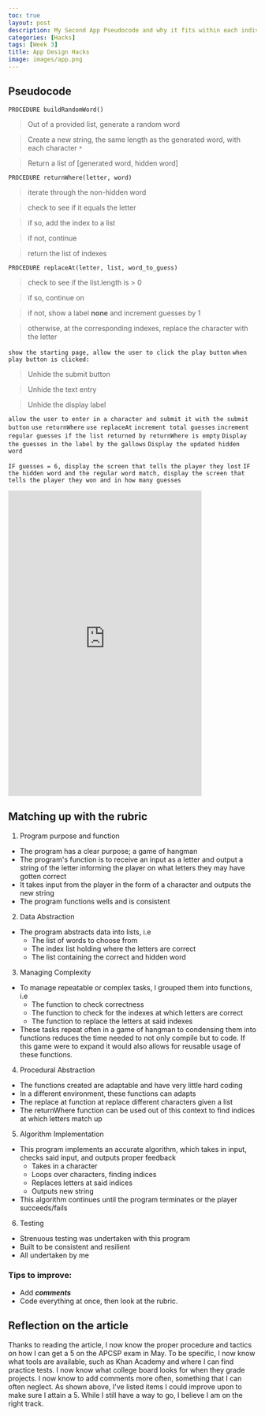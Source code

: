 ```yaml
---
toc: true
layout: post
description: My Second App Pseudocode and why it fits within each individual APCSP category
categories: [Hacks]
tags: [Week 3]
title: App Design Hacks
image: images/app.png
---
```


## Pseudocode
`PROCEDURE buildRandomWord()`
> Out of a provided list, generate a random word

> Create a new string, the same length as the generated word, with each character `*`

> Return a list of [generated word, hidden word]

`PROCEDURE returnWhere(letter, word)`
> iterate through the non-hidden word

> check to see if it equals the letter

> if so, add the index to a list

> if not, continue

> return the list of indexes

`PROCEDURE replaceAt(letter, list, word_to_guess)`
> check to see if the list.length is > 0

> if so, continue on

> if not, show a label  **none** and increment guesses by 1

> otherwise, at the corresponding indexes, replace the character with the letter

`show the starting page, allow the user to click the play button`
`when play button is clicked:`
> Unhide the submit button

> Unhide the text entry 

> Unhide the display label

`allow the user to enter in a character and submit it with the submit button`
`use returnWhere`
`use replaceAt`
`increment total guesses`
`increment regular guesses if the list returned by returnWhere is empty`
`Display the guesses in the label by the gallows`
`Display the updated hidden word`

`IF guesses = 6, display the screen that tells the player they lost`
`IF the hidden word and the regular word match, display the screen that tells the player they won and in how many guesses`

<iframe width="392" height="620" style="border: 0px;" src="https://studio.code.org/projects/applab/CG1K4rQTEqIr858DkHmCjlKWEelgdQsVEvevzOAEsAf/embed?nosource"></iframe>


## Matching up with the rubric

1. Program purpose and function
- The program has a clear purpose; a game of hangman
- The program's function is to receive an input as a letter and output a string of the letter informing the player on what letters they may have gotten correct
- It takes input from the player in the form of a character and outputs the new string
- The program functions wells and is consistent

2. Data Abstraction
- The program abstracts data into lists, i.e
    - The list of words to choose from
    - The index list holding where the letters are correct
    - The list containing the correct and hidden word

3. Managing Complexity
- To manage repeatable or complex tasks, I grouped them into functions, i.e
    - The function to check correctness
    - The function to check for the indexes at which letters are correct
    - The function to replace the letters at said indexes
- These tasks repeat often in a game of hangman to condensing them into functions reduces the time needed to not only compile but to code. If this game were to expand it would also allows for reusable usage of these functions.

4. Procedural Abstraction
- The functions created are adaptable and have very little hard coding
- In a different environment, these functions can adapts
- The replace at function at replace different characters given a list
- The returnWhere function can be used out of this context to find indices at which letters match up

5. Algorithm Implementation
- This program implements an accurate algorithm, which takes in input, checks said input, and outputs proper feedback
    - Takes in a character
    - Loops over characters, finding indices 
    - Replaces letters at said indices
    - Outputs new string
- This algorithm continues until the program terminates or the player succeeds/fails

6. Testing
- Strenuous testing was undertaken with this program
- Built to be consistent and resilient
- All undertaken by me

### Tips to improve:

- Add ***comments***
- Code everything at once, then look at the rubric.


## Reflection on the article

Thanks to reading the article, I now know the proper procedure and tactics on how I can get a 5 on the APCSP exam in May. To be specific, I now know what tools are available, such as Khan Academy and where I can find practice tests. I now know what college board looks for when they grade projects. I now know to add comments more often, something that I can often neglect. As shown above, I've listed items I could improve upon to make sure I attain a 5. While I still have a way to go, I believe I am on the right track.